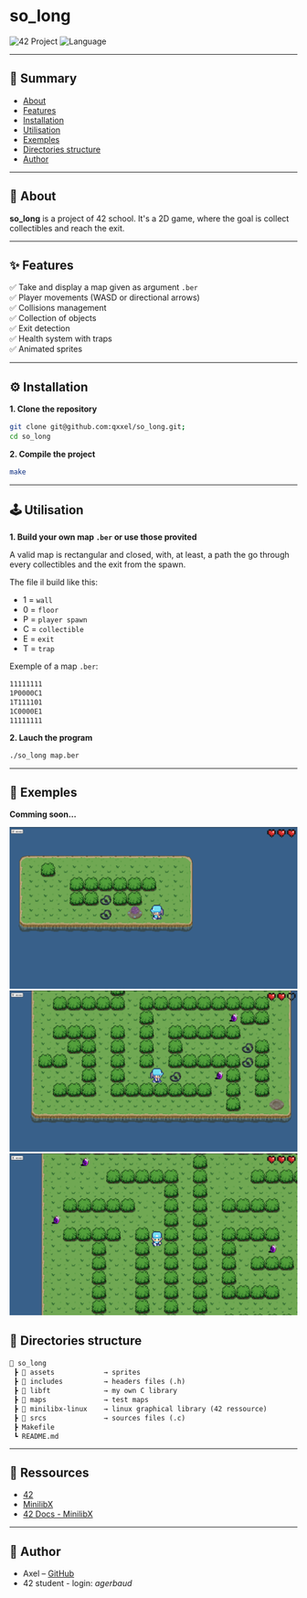 # so_long
![42 Project](https://img.shields.io/badge/42-Project-blue)
![Language](https://img.shields.io/badge/C-0E7FC0?logo=c)

---

## 📌 Summary
- [About](#about)
- [Features](#features)
- [Installation](#installation)
- [Utilisation](#utilisation)
- [Exemples](#exemples)
- [Directories structure](#directories-structure)
- [Author](#author)

---

<a id="about"></a>
## 📖 About

**so_long** is a project of 42 school.
It's a 2D game, where the goal is collect collectibles and reach the exit.

---

<a id="features"></a>
## ✨ Features

✅ Take and display a map given as argument `.ber`  
✅ Player movements (WASD or directional arrows)  
✅ Collisions management  
✅ Collection of objects  
✅ Exit detection  
✅ Health system with traps  
✅ Animated sprites

---

<a id="installation"></a>
## ⚙️ Installation

**1. Clone the repository**
```bash
git clone git@github.com:qxxel/so_long.git;
cd so_long
```

**2. Compile the project**
```bash
make
```

---

<a id="utilisation"></a>
## 🕹️ Utilisation

**1. Build your own map `.ber` or use those provited**

A valid map is rectangular and closed, with, at least, a path the go through every collectibles and the exit from the spawn.

The file il build like this:
- 1 = `wall`
- 0 = `floor`
- P = `player spawn`
- C = `collectible`
- E = `exit`
- T = `trap`

Exemple of a map `.ber`:
```
11111111
1P0000C1
1T111101
1C0000E1
11111111
```

**2. Lauch the program**

```bash
./so_long map.ber
```

---

<a id="exemples"></a>
## 📸 Exemples

**Comming soon...**

![exemple1](./assets/README/Screenshot_map_exit_open.png)  
![exemple2](./assets/README/Screenshot_map_labyrinth.png)  
![exemple3](./assets/README/Screenshot_map_big.png)  

<a id="directories-structure"></a>
## 📂 Directories structure

```plaintext
📂 so_long
 ┣ 📂 assets            → sprites
 ┣ 📂 includes          → headers files (.h)
 ┣ 📂 libft             → my own C library
 ┣ 📂 maps              → test maps
 ┣ 📂 minilibx-linux    → linux graphical library (42 ressource)
 ┣ 📂 srcs              → sources files (.c)
 ┣ Makefile
 ┗ README.md
```

---

<a id="ressources"></a>
## 🔗 Ressources

* [42](42.fr)
* [MinilibX](https://github.com/42Paris/minilibx-linux)
* [42 Docs - MinilibX](https://harm-smits.github.io/42docs/libs/minilibx)

---

<a id="author"></a>
## 👤 Author

* Axel – [GitHub](https://gitub.com/qxxel)
* 42 student - login: *agerbaud*